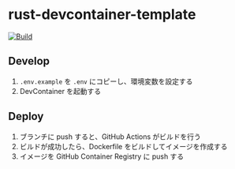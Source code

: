 # rust-devcontainer-template

[![Build](https://github.com/JichouP/rust-postgresql-devcontainer-template/actions/workflows/build.yml/badge.svg?branch=main)](https://github.com/JichouP/rust-postgresql-devcontainer-template/actions/workflows/build.yml)

## Develop

1. `.env.example` を `.env` にコピーし、環境変数を設定する
1. DevContainer を起動する

## Deploy

1. ブランチに push すると、GitHub Actions がビルドを行う
1. ビルドが成功したら、Dockerfile をビルドしてイメージを作成する
1. イメージを GitHub Container Registry に push する
